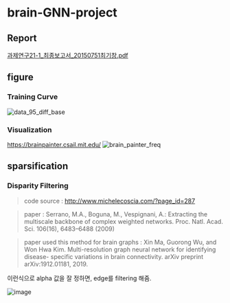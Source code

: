 # brain-GNN-project  

## Report
[과제연구21-1_최종보고서_20150751최기창.pdf](https://github.com/rlckd159/brain-GNN-project/files/6703237/21-1_._20150751.pdf)


##  figure
### Training Curve
![data_95_diff_base](https://user-images.githubusercontent.com/49244613/123128162-df7a3880-d485-11eb-89bc-d4c3b5d87e1d.jpg)

### Visualization 
https://brainpainter.csail.mit.edu/
![brain_painter_freq](https://user-images.githubusercontent.com/49244613/123128173-e1dc9280-d485-11eb-8233-2df97be70259.JPG)

## sparsification   

### Disparity Filtering  
> code source : http://www.michelecoscia.com/?page_id=287  

> paper : Serrano, M.A., Boguna, M., Vespignani, A.: Extracting the multiscale backbone of complex
weighted networks. Proc. Natl. Acad. Sci. 106(16), 6483–6488 (2009)  

> paper used this method for brain graphs : Xin Ma, Guorong Wu, and Won Hwa Kim. Multi-resolution graph neural network for identifying disease-
specific variations in brain connectivity. arXiv preprint arXiv:1912.01181, 2019.   


이런식으로 alpha 값을 잘 정하면, edge를 filtering 해줌.  

![image](https://user-images.githubusercontent.com/49244613/116775895-9ff42900-aaa0-11eb-8856-1408aad0d94a.png)
